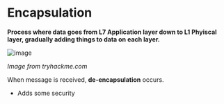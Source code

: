 # Encapsulation

**Process where data goes from L7 Application layer down to L1 Phyiscal layer, gradually adding things to data on each layer.**

![image](https://user-images.githubusercontent.com/80155116/111449904-b6565780-8774-11eb-837e-f1ef6f3b20c6.png)

*Image from tryhackme.com*

 When message is received, **de-encapsulation** occurs.
 
 - Adds some security
